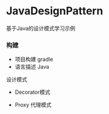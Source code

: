 # JavaDesignPattern
基于Java的设计模式学习示例

### 构建
* 项目构建 gradle
* 语言描述 Java


设计模式
* Decorator模式
 

* Proxy  代理模式

